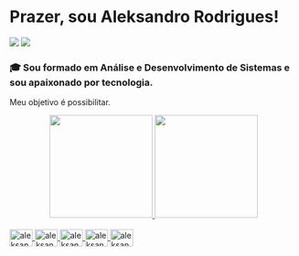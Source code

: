 # Prazer, sou Aleksandro Rodrigues!


<div> 
  <a href="https://wa.me/5589981349161?text=Olá!%20Tudo%20Bem?" target="_blank"><img src="https://img.shields.io/badge/WhatsApp-25D366?style=for-the-badge&logo=whatsapp&logoColor=white" target="_blank"></a> 
     <a href = "mailto:aleksandrorodriguesdesousa@gmail.com"><img src="https://img.shields.io/badge/Gmail-D14836?style=for-the-badge&logo=gmail&logoColor=white" target="_blank"></a>
</div>

### **🎓 Sou formado em Análise e Desenvolvimento de Sistemas e sou apaixonado por tecnologia.**

Meu objetivo é possibilitar.





<div align="center">
  <a href="https://github.com/aleksandrorodriguesdesousa">
  <img height="180em" src="https://github-readme-stats.vercel.app/api?username=aleksandrorodriguesdesousa&show_icons=true&theme=tokyonight&include_all_commits=true&count_private=true"/>
  <img height="180em" src="https://github-readme-stats.vercel.app/api/top-langs/?username=aleksandrorodriguesdesousa&layout=compact&langs_count=7&theme=tokyonight"/>
</div>
  
<div style="display: inline_block"><br> 
  <img align="center" alt="aleksandro-html5" height="30" width="40" src="https://cdn.jsdelivr.net/gh/devicons/devicon/icons/html5/html5-original.svg" />
  <img align="center" alt="aleksandro-css3" height="30" width="40" src="https://cdn.jsdelivr.net/gh/devicons/devicon/icons/css3/css3-original.svg" />
  <img align="center" alt="aleksandro-javascript" height="30" width="40" src="https://cdn.jsdelivr.net/gh/devicons/devicon/icons/javascript/javascript-original.svg" />
  <img align="center" alt="aleksandro-git" height="30" width="40" src="https://cdn.jsdelivr.net/gh/devicons/devicon/icons/git/git-original.svg" />
  <img align="center" alt="aleksandro-vscode" height="30" width="40" src="https://cdn.jsdelivr.net/gh/devicons/devicon/icons/vscode/vscode-original.svg" />
</div>
  
##


